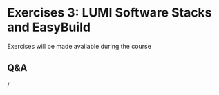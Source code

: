 # Exercises 3: LUMI Software Stacks and EasyBuild

Exercises will be made available during the course 

<!-- 
-   [Exercises on "LUMI Software Stacks"](E105-SoftwareStacks.md)
-->


## Q&A

/
